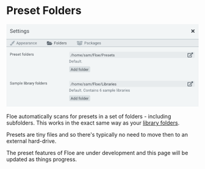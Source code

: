 <!--
SPDX-FileCopyrightText: 2024 Sam Windell
SPDX-License-Identifier: GPL-3.0-or-later
-->

# Preset Folders

![Folder Settings GUI](../images/folder-settings.png)

Floe automatically scans for presets in a set of folders - including subfolders. This works in the exact same way as your [library folders](./library-folders.md).

Presets are tiny files and so there's typically no need to move then to an external hard-drive.

<div class="warning">
The preset features of Floe are under development and this page will be updated as things progress.
